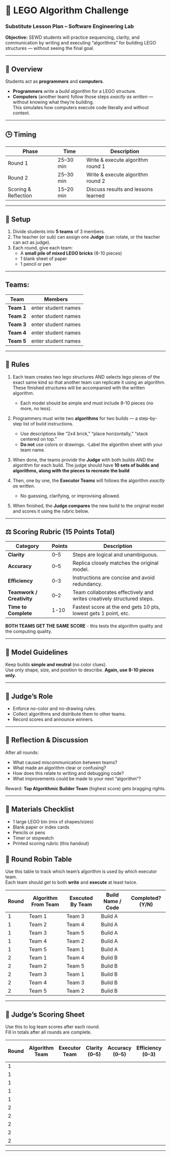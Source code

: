 # 🧱 LEGO Algorithm Challenge  
### Substitute Lesson Plan – Software Engineering Lab

**Objective:** SEWD students will practice sequencing, clarity, and communication by writing and executing “algorithms” for building LEGO structures — without seeing the final goal.

---

## 🧠 Overview
Students act as **programmers** and **computers**.  
- **Programmers** write a *build algorithm* for a LEGO structure.  
- **Computers** (another team) follow those steps *exactly as written* — without knowing what they’re building.  
This simulates how computers execute code literally and without context.

---

## 🕒 Timing

| Phase | Time | Description |
|--------|------|-------------|
| Round 1 | 25–30 min | Write & execute algorithm round 1 |
| Round 2 | 25–30 min | Write & execute algorithm round 2 |
| Scoring & Reflection | 15–20 min | Discuss results and lessons learned |

---

## 👥 Setup
1. Divide students into **5 teams** of 3 members.  
2. The teacher (or sub) can assign one **Judge** (can rotate, or the teacher can act as judge).  
3. Each round, give each team:  
   - A **small pile of mixed LEGO bricks** (8-10 pieces)  
   - 1 blank sheet of paper  
   - 1 pencil or pen  

---
## Teams: 
| Team | Members |
|------|----------|
| **Team 1** | enter student names |
| **Team 2** | enter student names |
| **Team 3** | enter student names |
| **Team 4** | enter student names |
| **Team 5** | enter student names |


---


## 🧩 Rules
1. Each team creates two lego structures AND selects lego pieces of the exact same kind so that another team can replicate it using an algorithm.  These finished structures will be accompanied with the written algorithm.

   - Each model should be simple and must include 8-10 pieces (no more, no less).  
2. Programmers must write two **algorithms** for two builds — a step-by-step list of build instructions.  
   - Use descriptions like “2x4 brick,” “place horizontally,” “stack centered on top.”  
   - **Do not** use colors or drawings.
   -Label the algorithm sheet with your team name.  
3. When done, the teams provide the  **Judge** with both builds AND the algorithm for each build.  The judge should have **10 sets of builds and algorithms, along with the pieces to recreate the build**  
4. Then, one by one, the **Executor Teams** will follows the algorithm *exactly as written*.  
   - No guessing, clarifying, or improvising allowed.  
5. When finished, the **Judge compares** the new build to the original model and scores it using the rubric below.  

---

## ⚖️ Scoring Rubric (15 Points Total)

| Category | Points | Description |
|-----------|---------|-------------|
| **Clarity** | 0–5 | Steps are logical and unambiguous. |
| **Accuracy** | 0–5 | Replica closely matches the original model. |
| **Efficiency** | 0–3 | Instructions are concise and avoid redundancy. |
| **Teamwork / Creativity** | 0–2 | Team collaborates effectively and writes creatively structured steps. |
| **Time to Complete** | 1-10 | Fastest score at the end gets 10 pts, lowest gets 1 point, etc. |

**BOTH TEAMS GET THE SAME SCORE** - this tests the algorithm quality and the computing quality. 

---

## 🧱 Model Guidelines
Keep builds **simple and neutral** (no color clues).  
Use only shape, size, and position to describe.
**Again, use 8-10 pieces only.**

---

## 🧭 Judge’s Role
- Enforce no-color and no-drawing rules.  
- Collect algorithms and distribute them to other teams.  
- Record scores and announce winners.

---

## 🏁 Reflection & Discussion
After all rounds:
- What caused miscommunication between teams?  
- What made an algorithm clear or confusing?  
- How does this relate to writing and debugging code?  
- What improvements could be made to your next “algorithm”?

Reward: **Top Algorithmic Builder Team** (highest score) gets bragging rights.

---

## 🧰 Materials Checklist
- 1 large LEGO bin (mix of shapes/sizes)    
- Blank paper or index cards  
- Pencils or pens  
- Timer or stopwatch  
- Printed scoring rubric (this handout)  

## 🔁 Round Robin Table
Use this table to track which team’s algorithm is used by which executor team.  
Each team should get to both **write** and **execute** at least twice.

| Round | Algorithm From Team | Executed By Team | Build Name / Code | Completed? (Y/N) |
|--------|----------------------|------------------|-------------------|------------------|
| 1 | Team 1 | Team 3 | Build A | |
| 1 | Team 2 | Team 4 | Build A | |
| 1 | Team 3 | Team 5 | Build A | |
| 1 | Team 4 | Team 2 | Build A | |
| 1 | Team 5 | Team 1 | Build A | |
| 2 | Team 1 | Team 4 | Build B | |
| 2 | Team 2 | Team 5 | Build B | |
| 2 | Team 3 | Team 1 | Build B | |
| 2 | Team 4 | Team 3 | Build B | |
| 2 | Team 5 | Team 2 | Build B | |

---

## 🧾 Judge’s Scoring Sheet
Use this to log team scores after each round.  
Fill in totals after all rounds are complete.

| Round | Algorithm Team | Executor Team | Clarity (0–5) | Accuracy (0–5) | Efficiency (0–3) | Teamwork/Creativity (0–2) | Time (1–10) | **Total (Max 25)** |
|--------|----------------|----------------|----------------|----------------|------------------|----------------------------|--------------|-------------------|
| 1 | | | | | | | | |
| 1 | | | | | | | | |
| 1 | | | | | | | | |
| 1 | | | | | | | | |
| 1 | | | | | | | | |
| 2 | | | | | | | | |
| 2 | | | | | | | | |
| 2 | | | | | | | | |
| 2 | | | | | | | | |
| 2 | | | | | | | | |

---